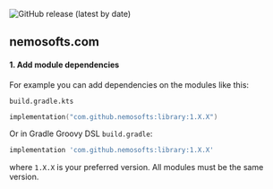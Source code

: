 ![GitHub release (latest by date)](https://img.shields.io/github/v/release/gradle-dependency-analyze/gradle-dependency-analyze)
## nemosofts.com

#### 1. Add module dependencies
For example you can add dependencies on the modules like this:

`build.gradle.kts`

```kotlin
implementation("com.github.nemosofts:library:1.X.X")
```

Or in Gradle Groovy DSL `build.gradle`:

```groovy
implementation 'com.github.nemosofts:library:1.X.X'
```
where `1.X.X` is your preferred version. All modules must be the same version.
